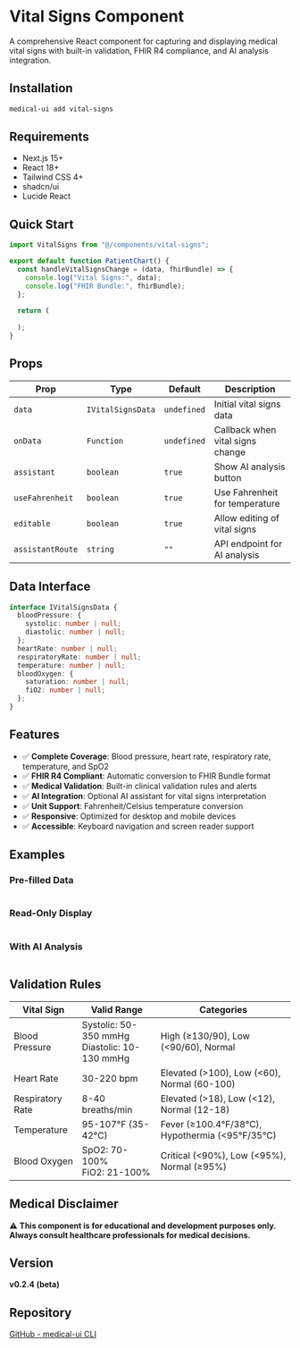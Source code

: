# Vital Signs Component

A comprehensive React component for capturing and displaying medical vital signs with built-in validation, FHIR R4 compliance, and AI analysis integration.

## Installation
```bash
medical-ui add vital-signs
```

## Requirements

- Next.js 15+
- React 18+
- Tailwind CSS 4+
- shadcn/ui
- Lucide React

## Quick Start
```jsx
import VitalSigns from "@/components/vital-signs";

export default function PatientChart() {
  const handleVitalSignsChange = (data, fhirBundle) => {
    console.log("Vital Signs:", data);
    console.log("FHIR Bundle:", fhirBundle);
  };
  
  return (
    
  );
}
```

## Props

| Prop | Type | Default | Description |
|------|------|---------|-------------|
| `data` | `IVitalSignsData` | `undefined` | Initial vital signs data |
| `onData` | `Function` | `undefined` | Callback when vital signs change |
| `assistant` | `boolean` | `true` | Show AI analysis button |
| `useFahrenheit` | `boolean` | `true` | Use Fahrenheit for temperature |
| `editable` | `boolean` | `true` | Allow editing of vital signs |
| `assistantRoute` | `string` | `""` | API endpoint for AI analysis |

## Data Interface
```typescript
interface IVitalSignsData {
  bloodPressure: {
    systolic: number | null;
    diastolic: number | null;
  };
  heartRate: number | null;
  respiratoryRate: number | null;
  temperature: number | null;
  bloodOxygen: {
    saturation: number | null;
    fiO2: number | null;
  };
}
```

## Features

- ✅ **Complete Coverage**: Blood pressure, heart rate, respiratory rate, temperature, and SpO2
- ✅ **FHIR R4 Compliant**: Automatic conversion to FHIR Bundle format
- ✅ **Medical Validation**: Built-in clinical validation rules and alerts
- ✅ **AI Integration**: Optional AI assistant for vital signs interpretation
- ✅ **Unit Support**: Fahrenheit/Celsius temperature conversion
- ✅ **Responsive**: Optimized for desktop and mobile devices
- ✅ **Accessible**: Keyboard navigation and screen reader support

## Examples

### Pre-filled Data
```jsx

```

### Read-Only Display
```jsx

```

### With AI Analysis
```jsx

```

## Validation Rules

| Vital Sign | Valid Range | Categories |
|------------|-------------|------------|
| Blood Pressure | Systolic: 50-350 mmHg<br>Diastolic: 10-130 mmHg | High (≥130/90), Low (<90/60), Normal |
| Heart Rate | 30-220 bpm | Elevated (>100), Low (<60), Normal (60-100) |
| Respiratory Rate | 8-40 breaths/min | Elevated (>18), Low (<12), Normal (12-18) |
| Temperature | 95-107°F (35-42°C) | Fever (≥100.4°F/38°C), Hypothermia (<95°F/35°C) |
| Blood Oxygen | SpO2: 70-100%<br>FiO2: 21-100% | Critical (<90%), Low (<95%), Normal (≥95%) |

## Medical Disclaimer

⚠️ **This component is for educational and development purposes only. Always consult healthcare professionals for medical decisions.**

## Version

**v0.2.4 (beta)**

## Repository

[GitHub - medical-ui CLI](https://github.com/emdmed/medicalui-cli)
